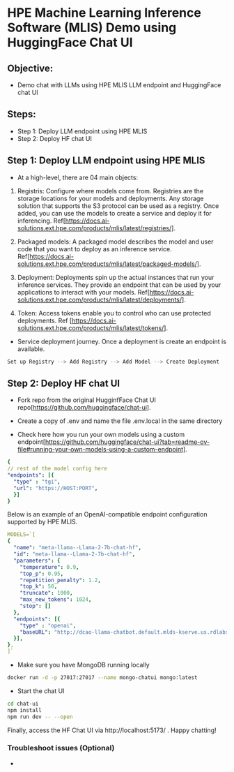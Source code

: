 # HPE Machine Learning Inference Software (MLIS) Demo using HuggingFace Chat UI

## Objective: 
- Demo chat with LLMs using HPE MLIS LLM endpoint and HuggingFace chat UI

##  Steps:
  - Step 1: Deploy LLM endpoint using HPE MLIS 
  - Step 2: Deploy HF chat UI

## Step 1: Deploy LLM endpoint using HPE MLIS 
  
  - At a high-level, there are 04 main objects: 

  1. Registris: Configure where models come from. Registries are the storage locations for your models and deployments. Any storage solution that supports the S3 protocol can be used as a registry. Once added, you can use the models to create a service and deploy it for inferencing. Ref[https://docs.ai-solutions.ext.hpe.com/products/mlis/latest/registries/]. 

  2. Packaged models: A packaged model describes the model and user code that you want to deploy as an inference service. Ref[https://docs.ai-solutions.ext.hpe.com/products/mlis/latest/packaged-models/].

  3. Deployment: Deployments spin up the actual instances that run your inference services. They provide an endpoint that can be used by your applications to interact with your models. Ref[https://docs.ai-solutions.ext.hpe.com/products/mlis/latest/deployments/].

  4. Token: Access tokens enable you to control who can use protected deployments. Ref [https://docs.ai-solutions.ext.hpe.com/products/mlis/latest/tokens/].

  - Service deployment journey. Once a deployment is create an endpoint is available.  

  ```sh
  Set up Registry --> Add Registry --> Add Model --> Create Deployment
  ```

## Step 2: Deploy HF chat UI

  - Fork repo from the original HugginfFace Chat UI repo[https://github.com/huggingface/chat-ui].

  - Create a copy of .env and name the file .env.local in the same directory

  - Check here how you run your own models using a custom endpoint[https://github.com/huggingface/chat-ui?tab=readme-ov-file#running-your-own-models-using-a-custom-endpoint].
  
  ```yml
  {
  // rest of the model config here
  "endpoints": [{
    "type" : "tgi",
    "url": "https://HOST:PORT",
    }]
  }
  
  ```
  Below is an example of an OpenAI-compatible endpoint configuration supported by HPE MLIS. 
  
  ```yml
  MODELS=`[
  { 
    "name": "meta-llama--Llama-2-7b-chat-hf",
    "id": "meta-llama--Llama-2-7b-chat-hf",
    "parameters": {
      "temperature": 0.9,
      "top_p": 0.95,
      "repetition_penalty": 1.2,
      "top_k": 50,
      "truncate": 1000,
      "max_new_tokens": 1024,
      "stop": []
    },
    "endpoints": [{
      "type" : "openai",
      "baseURL": "http://dcao-llama-chatbot.default.mlds-kserve.us.rdlabs.hpecorp.net/v1"
    }],
  },
  ]`
  ```
  
  - Make sure you have MongoDB running locally
  
  ```sh
  docker run -d -p 27017:27017 --name mongo-chatui mongo:latest
  ```

  - Start the chat UI 
  ```sh
  cd chat-ui
  npm install
  npm run dev -- --open
  ```

  Finally, access the HF Chat UI via http://localhost:5173/ . Happy chatting!

### Troubleshoot issues (Optional)

- 
